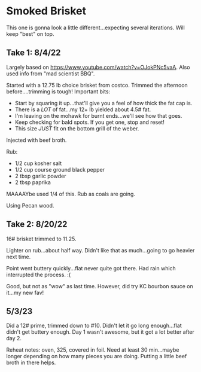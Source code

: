 # Smoked Brisket
This one is gonna look a little different...expecting several iterations.  Will keep "best" on top.

## Take 1:  8/4/22
Largely based on https://www.youtube.com/watch?v=OJokPNc5vaA.  Also used info from "mad scientist BBQ".

Started with a 12.75 lb choice brisket from costco.  Trimmed the afternoon before....trimming is tough!  Important bits:
* Start by squaring it up...that'll give you a feel of how thick the fat cap is.  
* There is a *LOT* of fat...my 12+ lb yielded about 4.5# fat.
* I'm leaving on the mohawk for burnt ends...we'll see how that goes.  
* Keep checking for bald spots.  If you get one, stop and reset!
* This size *JUST* fit on the bottom grill of the weber.

Injected with beef broth.

Rub:
* 1/2 cup kosher salt
* 1/2 cup course ground black pepper
* 2 tbsp garlic powder
* 2 tbsp paprika

MAAAAYbe used 1/4 of this.  Rub as coals are going.

Using Pecan wood.

## Take 2: 8/20/22  
16# brisket trimmed to 11.25.

Lighter on rub...about half way.  Didn't like that as much...going to go heavier next time.

Point went buttery quickly...flat never quite got there.  Had rain which interrupted the process.  :(

Good, but not as "wow" as last time.  However, did try KC bourbon sauce on it...my new fav!

## 5/3/23
Did a 12# prime, trimmed down to #10.
Didn't let it go long enough...flat didn't get buttery enough.  Day 1 wasn't awesome, but it got a lot better after day 2.

Reheat notes:  oven, 325, covered in foil.  Need at least 30 min...maybe longer depending on how many pieces you are doing.  Putting a little beef broth in there helps.


